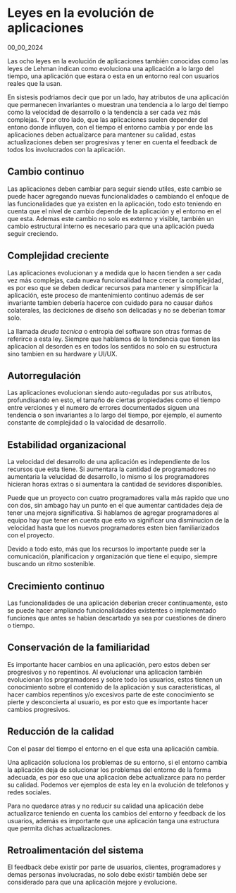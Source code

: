 # Leyes en la evolución de aplicaciones
00_00_2024

Las ocho leyes en la evolución de aplicaciones también conocidas como las leyes de Lehman indican como evoluciona una aplicación a lo largo del tiempo, una aplicación que estara o esta en un entorno real con usuarios reales que la usan.

En sistesis podriamos decir que por un lado, hay atributos de una aplicación que permanecen invariantes o muestran una tendencia a lo largo del tiempo como la velocidad de desarrollo o la tendencia a ser cada vez más complejas. Y por otro lado, que las aplicaciones suelen depender del entono donde influyen, con el tiempo el entorno cambia y por ende las aplicaciones deben actualizarce para mantener su calidad, estas actualizaciones deben ser progresivas y tener en cuenta el feedback de todos los involucrados con la aplicación.

## Cambio continuo

Las aplicaciones deben cambiar para seguir siendo utiles, este cambio se puede hacer agregando nuevas funcionalidades o cambiando el enfoque de las funcionalidades que ya existen en la aplicación, todo esto teniendo en cuenta que el nivel de cambio depende de la aplicación y el entorno en el que esta. Ademas este cambio no solo es externo y visible, también un cambio estructural interno es necesario para que una aplicación pueda seguir creciendo.

## Complejidad creciente

Las aplicaciones evolucionan y a medida que lo hacen tienden a ser cada vez más complejas, cada nueva funcionalidad hace crecer la complejidad, es por eso que se deben dedicar recursos para mantener y simplificar la aplicación, este proceso de mantenimiento continuo además de ser invariante tambien debería hacerce con cuidado para no causar daños colaterales, las deciciones de diseño son delicadas y no se deberían tomar solo.

La llamada *deuda tecnica* o entropia del software son otras formas de referirce a esta ley. Siempre que hablamos de la tendencia que tienen las aplicacion al desorden es en todos los sentidos no solo en su estructura sino tambien en su hardware y UI/UX.

## Autorregulación

Las aplicaciones evolucionan siendo auto-reguladas por sus atributos, profundisando en esto, el tamaño de ciertas propiedades como el tiempo entre verciones y el numero de errores documentados siguen una tendencia o son invariantes a lo largo del tiempo, por ejemplo, el aumento constante de complejidad o la valocidad de desarrollo.

## Estabilidad organizacional

La velocidad del desarrollo de una aplicación es independiente de los recursos que esta tiene. Si aumentara la cantidad de programadores no aumentaria la velucidad de desarrollo, lo mismo si los programadores hicieran horas extras o si aumentara la cantidad de sevidores disponibles.

Puede que un proyecto con cuatro programadores valla más rapido que uno con dos, sin ambago hay un punto en el que aumentar cantidades deja de tener una mejora significativa. Si hablamos de agregar programadores al equipo hay que tener en cuenta que esto va significar una disminucion de la velocidad hasta que los nuevos programadores esten bien familiarizados con el proyecto.

Devido a todo esto, más que los recursos lo importante puede ser la comunicación, planificacion y organización que tiene el equipo, siempre buscando un ritmo sostenible.

## Crecimiento continuo

Las funcionalidades de una aplicación deberian crecer continuamente, esto se puede hacer ampliando funcionalidaddes existentes o implementado funciones que antes se habian descartado ya sea por cuestiones de dinero o tiempo.

## Conservación de la familiaridad

Es importante hacer cambios en una aplicación, pero estos deben ser progresivos y no repentinos. Al evolucionar una aplicacion también evolucionan los programadores y sobre todo los usuarios, estos tienen un conocimiento sobre el contenido de la aplicación y sus caracteristicas, al hacer cambios repentinos y/o excesivos parte de este conocimiento se pierte y desconcierta al usuario, es por esto que es importante hacer cambios progresivos.

## Reducción de la calidad

Con el pasar del tiempo el entorno en el que esta una aplicación cambia.

Una aplicación soluciona los problemas de su entorno, si el entorno cambia la aplicación deja de solucionar los problemas del entorno de la forma adecuada, es por eso que una aplicacion debe actualizarce para no perder su calidad. Podemos ver ejemplos de esta ley en la evolución de telefonos y redes sociales.

Para no quedarce atras y no reducir su calidad una aplicación debe actualizarce teniendo en cuenta los cambios del entorno y feedback de los usuarios, además es importante que una aplicación tanga una estructura que permita dichas actualizaciones.

## Retroalimentación del sistema

El feedback debe existir por parte de usuarios, clientes, programadores y demas personas involucradas, no solo debe existir también debe ser considerado para que una aplicación mejore y evolucione.
